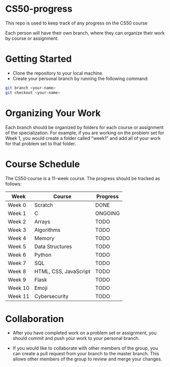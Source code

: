 # CS50-progress
This repo is used to keep track of any progress on the CS50 course


Each person will have their own branch, where they can organize their work by course or assignment.

# Getting Started
* Clone the repository to your local machine.
* Create your personal branch by running the following command:

```bash 
git branch <your-name>
git checkout <your-name>
```

# Organizing Your Work
Each branch should be organized by folders for each course or assignment of the specialization. For example, if you are working on the problem set for Week 1, you would create a folder called "week1" and add all of your work for that problem set to that folder.



# Course Schedule
The CS50 course is a 11-week course. The progress should be tracked as follows:

|Week | Course |  Progress |
|---|---|---|
| Week 0 | Scratch | DONE |
| Week 1 | C | ONGOING |
| Week 2 | Arrays | TODO |
| Week 3 | Algorithms | TODO |
| Week 4 | Memory | TODO |
| Week 5 | Data Structures | TODO |
| Week 6 | Python | TODO |
| Week 7 | SQL | TODO |
| Week 8 | HTML, CSS, JavaScript | TODO |
| Week 9 | Flask | TODO |
| Week 10 | Emoji | TODO |
| Week 11 | Cybersecurity | TODO |



# Collaboration
* After you have completed work on a problem set or assignment, you should commit and push your work to your personal branch.

* If you would like to collaborate with other members of the group, you can create a pull request from your branch to the master branch. This allows other members of the group to review and merge your changes.
